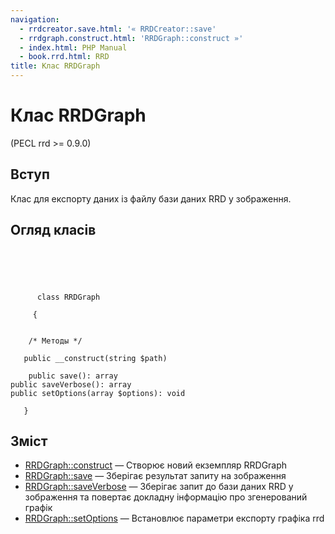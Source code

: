 ```yaml
---
navigation:
  - rrdcreator.save.html: '« RRDCreator::save'
  - rrdgraph.construct.html: 'RRDGraph::construct »'
  - index.html: PHP Manual
  - book.rrd.html: RRD
title: Клас RRDGraph
---
```

# Клас RRDGraph

(PECL rrd >= 0.9.0)

## Вступ

Клас для експорту даних із файлу бази даних RRD у зображення.

## Огляд класів

```classsynopsis


    
    
     
      class RRDGraph
     
     {
    

    /* Методы */
    
   public __construct(string $path)

    public save(): array
public saveVerbose(): array
public setOptions(array $options): void

   }
```

## Зміст

-   [RRDGraph::construct](rrdgraph.construct.html) — Створює новий екземпляр RRDGraph
-   [RRDGraph::save](rrdgraph.save.html) — Зберігає результат запиту на зображення
-   [RRDGraph::saveVerbose](rrdgraph.saveverbose.html) — Зберігає запит до бази даних RRD у зображення та повертає докладну інформацію про згенерований графік
-   [RRDGraph::setOptions](rrdgraph.setoptions.html) — Встановлює параметри експорту графіка rrd
